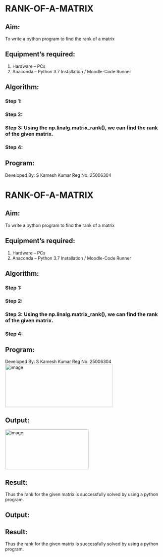 # RANK-OF-A-MATRIX
## Aim:
To write a python program to find the rank of a matrix
## Equipment’s required:
1. 	Hardware – PCs
2. 	Anaconda – Python 3.7 Installation / Moodle-Code Runner
## Algorithm:
### Step 1: 
### Step 2: 
### Step 3: Using the np.linalg.matrix_rank(), we can find the rank of the given matrix.
### Step 4: 
## Program:
Developed By: S Kamesh Kumar
Reg No: 25006304
# RANK-OF-A-MATRIX
## Aim:
To write a python program to find the rank of a matrix
## Equipment’s required:
1. 	Hardware – PCs
2. 	Anaconda – Python 3.7 Installation / Moodle-Code Runner
## Algorithm:
### Step 1: 
### Step 2: 
### Step 3: Using the np.linalg.matrix_rank(), we can find the rank of the given matrix.
### Step 4: 
## Program:
Developed By: S Kamesh Kumar
Reg No: 25006304
<img width="346" height="139" alt="image" src="https://github.com/user-attachments/assets/f31d1143-39f5-4029-b5e9-ecb917d9b5b8" />

## Output:
<img width="269" height="129" alt="image" src="https://github.com/user-attachments/assets/ac1fe30d-28e6-41b2-9f81-2eebb24c9b36" />

## Result:
Thus the rank for the given matrix is successfully solved by  using a python program.


## Output:
## Result:
Thus the rank for the given matrix is successfully solved by  using a python program.

